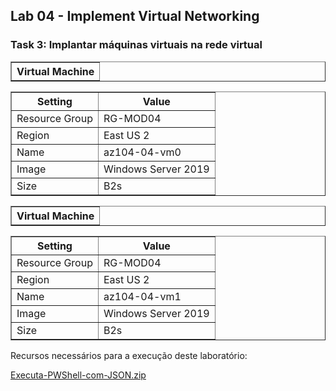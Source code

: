 <h2>Lab 04 - Implement Virtual Networking</h2>
 
<h3>Task 3: Implantar máquinas virtuais na rede virtual</h3>

<table border="1">    
  <tr>
    <th colspan="1">Virtual Machine</th> 
</table>

<table border="1">    
  <tr>
    <th colspan="1">Setting</th>  	              
    <th colspan="2">Value</th>
  </tr>
<td>Resource Group</td>
    <td>RG-MOD04</td>
  </tr>
  <tr>
    <td>Region </td>
    <td>East US 2</td>
  </tr>
  <tr>
    <td>Name</td>
    <td>az104-04-vm0</td>
  </tr>
  <tr>
    <td>Image</td>
    <td>Windows Server 2019</td>
  </tr>
   <tr>
    <td>Size</td>
    <td>B2s</td>
  </tr>
 </table> 
 
<table border="1">    
  <tr>
    <th colspan="1">Virtual Machine</th> 
</table>

<table border="1">    
  <tr>
    <th colspan="1">Setting</th>  	              
    <th colspan="2">Value</th>
  </tr>
<td>Resource Group</td>
    <td>RG-MOD04</td>
  </tr>
  <tr>
    <td>Region </td>
    <td>East US 2</td>
  </tr>
  <tr>
    <td>Name</td>
    <td>az104-04-vm1</td>
  </tr>
  <tr>
    <td>Image</td>
    <td>Windows Server 2019</td>
  </tr>
   <tr>
    <td>Size</td>
    <td>B2s</td>
  </tr>
 </table>
 
 Recursos necessários para a execução deste laboratório: 
 
 [Executa-PWShell-com-JSON.zip](https://github.com/paulorock2505/Microsoft-Azure-Jobs/files/9586344/Executa-PWShell-com-JSON.zip)

 
